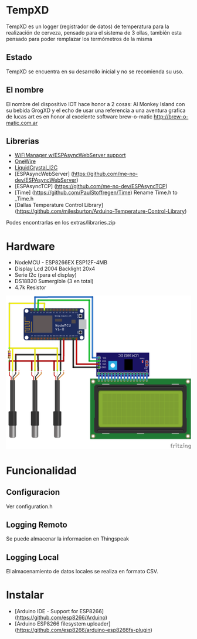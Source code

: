 # TempXD
TempXD es un logger (registrador de datos) de temperatura para la realización de cerveza, pensado para el sistema de 3 ollas, también esta pensado para poder remplazar los termómetros de la misma

## Estado
TempXD se encuentra en su desarrollo inicial y no se recomienda su uso.

## El nombre
El nombre del dispositivo IOT hace honor a 2 cosas: Al Monkey Island con su bebida GrogXD y el echo de usar una referencia a una aventura grafica de lucas art es en honor al excelente software brew-o-matic http://brew-o-matic.com.ar

## Librerias

* [WiFiManager w/ESPAsyncWebServer support](https://github.com/btomer/WiFiManager)
* [OneWire](https://github.com/PaulStoffregen/OneWire)
* [LiquidCrystal_I2C](https://github.com/fdebrabander/Arduino-LiquidCrystal-I2C-library)
* [ESPAsyncWebServer] (https://github.com/me-no-dev/ESPAsyncWebServer)
* [ESPAsyncTCP] (https://github.com/me-no-dev/ESPAsyncTCP)
* [Time] (https://github.com/PaulStoffregen/Time) Rename Time.h to _Time.h
* [Dallas Temperature Control Library] (https://github.com/milesburton/Arduino-Temperature-Control-Library)

Podes encontrarlas en los extras/libraries.zip

# Hardware

* NodeMCU - ESP8266EX ESP12F-4MB
* Display Lcd 2004 Backlight 20x4 
* Serie I2c (para el display)
* DS18B20 Sumergible (3 en total)
* 4.7k Resistor

![Planos](https://github.com/diegovazquez/TempXD/raw/develop/extras/sketch.png)

# Funcionalidad

## Configuracion

Ver configuration.h

## Logging Remoto

Se puede almacenar la informacion en Thingspeak

## Logging Local

El almacenamiento de datos locales se realiza en formato CSV.

# Instalar

* [Arduino IDE - Support for ESP8266] (https://github.com/esp8266/Arduino)
* [Arduino ESP8266 filesystem uploader] (https://github.com/esp8266/arduino-esp8266fs-plugin)
